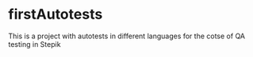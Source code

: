# firstAutotests
This is a project with autotests in different languages for the cotse of QA testing in Stepik
